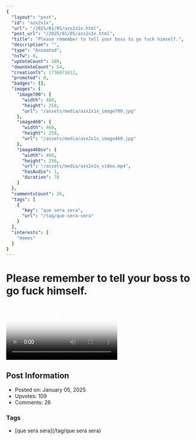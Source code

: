 ```yaml
---
{
  "layout": "post",
  "id": "azx2x1x",
  "url": "/2025/01/05/azx2x1x.html",
  "post_url": "/2025/01/05/azx2x1x.html",
  "title": "Please remember to tell your boss to go fuсk himself.",
  "description": "",
  "type": "Animated",
  "nsfw": 0,
  "upVoteCount": 109,
  "downVoteCount": 54,
  "creationTs": 1736071612,
  "promoted": 0,
  "badges": [],
  "images": {
    "image700": {
      "width": 460,
      "height": 258,
      "url": "/assets/media/azx2x1x_image700.jpg"
    },
    "image460": {
      "width": 460,
      "height": 258,
      "url": "/assets/media/azx2x1x_image460.jpg"
    },
    "image460sv": {
      "width": 460,
      "height": 258,
      "url": "/assets/media/azx2x1x_video.mp4",
      "hasAudio": 1,
      "duration": 78
    }
  },
  "commentsCount": 26,
  "tags": [
    {
      "key": "que sera sera",
      "url": "/tag/que-sera-sera"
    }
  ],
  "interests": [
    "memes"
  ]
}
---
```


# Please remember to tell your boss to go fuсk himself.

<video controls playsinline loop poster="/assets/media/azx2x1x_image460.jpg">
  <source src="/assets/media/azx2x1x_video.mp4" type="video/mp4">
  Your browser does not support the video tag.
</video>

## Post Information

- Posted on: January 05, 2025
- Upvotes: 109
- Comments: 26

### Tags

- [que sera sera](/tag/que sera sera)
